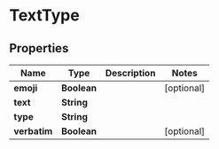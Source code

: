 

# TextType


## Properties

| Name | Type | Description | Notes |
|------------ | ------------- | ------------- | -------------|
|**emoji** | **Boolean** |  |  [optional] |
|**text** | **String** |  |  |
|**type** | **String** |  |  |
|**verbatim** | **Boolean** |  |  [optional] |



